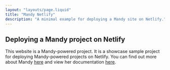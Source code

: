 ```yaml
---
layout: "layouts/page.liquid"
title: "Mandy Netlify"
description: "A minimal example for deploying a Mandy site on Netlify."
---
```


## Deploying a Mandy project on Netlify

This website is a Mandy-powered project. It is a showcase sample project for deploying Mandy-powered projects on Netlify. You can find out more about Mandy [here](https://angeldollface.boo/mandys-house/) and view her documentation [here](https://angeldollface.boo/mandys-house/content/documentation/).
